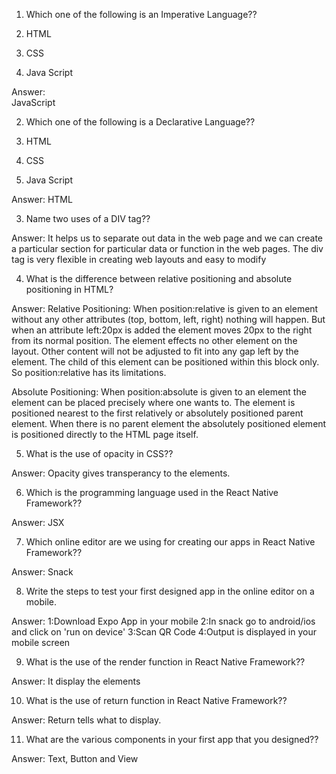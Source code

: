 1. Which one of the following is an Imperative Language??

1.	HTML
2.	CSS
3.	Java Script

Answer: 	
JavaScript

2. Which one of the following is a Declarative Language??

1.	HTML
2.	CSS
3.	Java Script

Answer: 
HTML

3. Name two uses of a DIV tag??

Answer:
It helps us to separate out data in the web page and we can create a particular section for particular data or function in the web pages.
The div tag is very flexible in creating web layouts and easy to modify

4. What is the difference between relative positioning and absolute positioning in HTML?

Answer: 
Relative Positioning:
When position:relative is given to an element without any other attributes (top, bottom, left, right) nothing will happen.
But when an attribute left:20px is added the element moves 20px to the right from its normal position. The element effects no other element on the layout. Other content will not be adjusted to fit into any gap left by the element.
The child of this element can be positioned within this block only. So position:relative has its limitations.

Absolute Positioning:
When position:absolute is given to an element the element can be placed precisely where one wants to.
The element is positioned nearest to the first relatively or absolutely positioned parent element.
When there is no parent element the absolutely positioned element is positioned directly to the HTML page itself.

5. What is the use of opacity in CSS??

Answer: 
Opacity gives transperancy to the elements.


6. Which is the programming language used in the React Native Framework??

Answer: 
JSX

7. Which online editor are we using for creating our apps in React Native Framework??

Answer: 
Snack

8. Write the steps to test your first designed app in the online editor on a mobile.

Answer:
1:Download Expo App in your mobile
2:In snack go to android/ios and click on 'run on device'
3:Scan QR Code
4:Output is displayed in your mobile screen

9. What is the use of the render function in React Native Framework??

Answer: 
It display the elements


10. What is the use of return function  in React Native Framework??

Answer:
Return tells what to display.

11. What are the various components in your first app that you designed??

Answer: 
Text, Button and View
